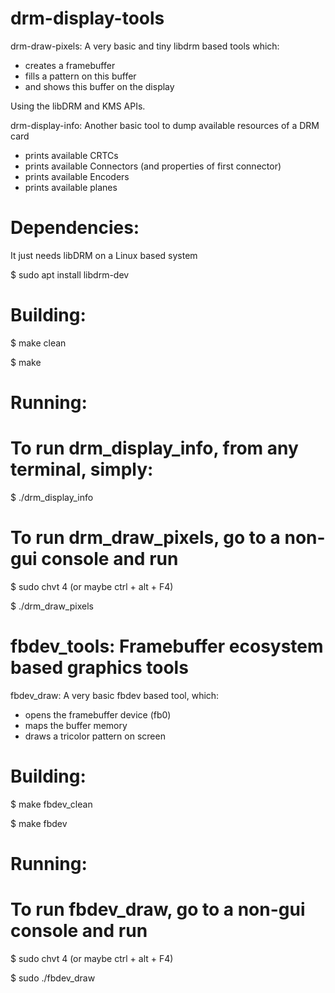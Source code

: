 # drm-display-tools

drm-draw-pixels:
A very basic and tiny libdrm based tools which:
 - creates a framebuffer
 - fills a pattern on this buffer
 - and shows this buffer on the display
 
 Using the libDRM and KMS APIs.
 
 drm-display-info:
 Another basic tool to dump available resources of a DRM card
 - prints available CRTCs
 - prints available Connectors (and properties of first connector)
 - prints available Encoders
 - prints available planes
 
 # Dependencies:
 
 
 It just needs libDRM on a Linux based system
 
 $ sudo apt install libdrm-dev
 
 # Building:
 
 
 $ make clean
 
 $ make
 
 # Running:
 
 # To run drm_display_info, from any terminal, simply:
 
 
 $ ./drm_display_info
 
 
 # To run drm_draw_pixels, go to a non-gui console and run
 
 
 $ sudo chvt 4 (or maybe ctrl + alt + F4)
 
 $ ./drm_draw_pixels


# fbdev_tools: Framebuffer ecosystem based graphics tools

fbdev_draw: A very basic fbdev based tool, which:
- opens the framebuffer device (fb0)
- maps the buffer memory
- draws a tricolor pattern on screen

# Building:

 $ make fbdev_clean

 $ make fbdev

 # Running:

# To run fbdev_draw, go to a non-gui console and run

 $ sudo chvt 4 (or maybe ctrl + alt + F4)

 $ sudo ./fbdev_draw

